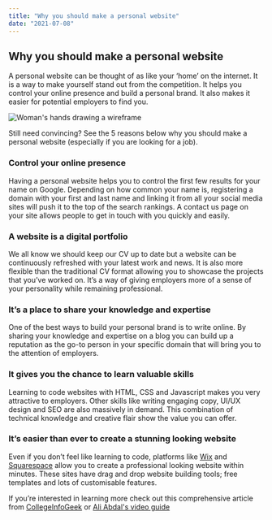 ```yaml
---
title: "Why you should make a personal website"
date: "2021-07-08"
---
```


## Why you should make a personal website

A personal website can be thought of as like your ‘home’ on the internet. It is a way to make yourself stand out from the competition. It helps you control your online presence and build a personal brand. It also makes it easier for potential employers to find you.

![Woman's hands drawing a wireframe](https://images.unsplash.com/photo-1581291518857-4e27b48ff24e?ixid=MnwxMjA3fDB8MHxwaG90by1wYWdlfHx8fGVufDB8fHx8&ixlib=rb-1.2.1&auto=format&fit=crop&w=750&q=80)

Still need convincing? See the 5 reasons below why you should make a personal website (especially if you are looking for a job).

### Control your online presence
Having a personal website helps you to control the first few results for your name on Google. Depending on how common your name is, registering a domain with your first and last name and linking it from all your social media sites will push it to the top of the search rankings. A contact us page on your site allows people to get in touch with you quickly and easily.

### A website is a digital portfolio
We all know we should keep our CV up to date but a website can be continuously refreshed with your latest work and news. It is also more flexible than the traditional CV format allowing you to showcase the projects that you’ve worked on. It’s a way of giving employers more of a sense of your personality while remaining professional.

### It’s a place to share your knowledge and expertise
One of the best ways to build your personal brand is to write online. By sharing your knowledge and expertise on a blog you can build up a reputation as the go-to person in your specific domain that will bring you to the attention of employers.

### It gives you the chance to learn valuable skills
Learning to code websites with HTML, CSS and Javascript makes you very attractive to employers. Other skills like writing engaging copy, UI/UX design and SEO are also massively in demand. This combination of technical knowledge and creative flair show the value you can offer. 

### It’s easier than ever to create a stunning looking website
Even if you don’t feel like learning to code, platforms like [Wix](https://www.wix.com/) and [Squarespace](https://www.squarespace.com/website-design/?channel=pbr&subchannel=go&campaign=pbr-dr-go-uk-en-squarespace-core-e&subcampaign=(brand-core_squarespace_e)&utm_source=google&utm_medium=pbr&utm_campaign=pbr-dr-go-uk-en-squarespace-core-e&utm_term=squarespace&gclid=Cj0KCQjwraqHBhDsARIsAKuGZeHXstRJk-YJUx76C4dA0v_nOsq11WFPkCfITaucG34hKHcD8hjJGaoaAszBEALw_wcB) allow you to create a professional looking website within minutes. These sites have drag and drop website building tools; free templates and lots of customisable features. 

If you’re interested in learning more check out this comprehensive article from [CollegeInfoGeek](https://collegeinfogeek.com/personal-website/) or [Ali Abdal's video guide](https://www.youtube.com/watch?v=acBJsjCqgtM)




